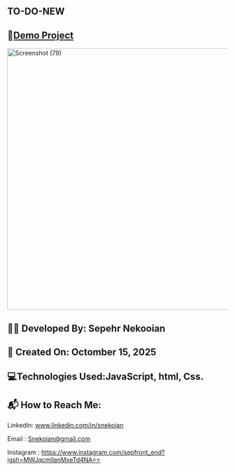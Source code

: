 ## TO-DO-NEW

## 🔗[Demo Project](https://sepehrnekooian.github.io/TO-DO-NEW/)

<img width="1006" height="598" alt="Screenshot (79)" src="https://github.com/user-attachments/assets/169c6ed2-e217-4bbf-b7b9-8c83c7e198d3" />


## 👨‍💻 Developed By: Sepehr Nekooian

## 📅 Created On: Octomber 15, 2025

## 💻Technologies Used:JavaScript, html, Css.

## 📬 How to Reach Me:

LinkedIn: www.linkedin.com/in/snekoian

Email : Snekoian@gmail.com

Instagram : https://www.instagram.com/sepfront_end?igsh=MWJqcmllanMxeTd4NA==
